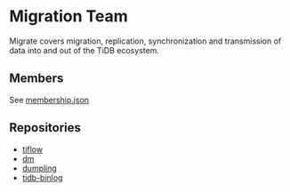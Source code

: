 # Migration Team

Migrate covers migration, replication, synchronization and transmission of data into and out of the TiDB ecosystem.

## Members

See [membership.json](membership.json)

## Repositories

* [tiflow](https://github.com/pingcap/tiflow)
* [dm](https://github.com/pingcap/dm)
* [dumpling](https://github.com/pingcap/dumpling)
* [tidb-binlog](https://github.com/pingcap/tidb-binlog)
